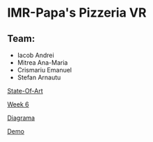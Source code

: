 # IMR-Papa's Pizzeria VR
Team:
-
- Iacob Andrei
- Mitrea Ana-Maria
- Crismariu Emanuel
- Stefan Arnautu

[State-Of-Art](https://docs.google.com/document/d/1MkaUsw0-ARcPmfi0Kzf6cHPZRh0T-hWCMoh60Jczu3k/edit?usp=sharing)

[Week 6](https://docs.google.com/document/d/1YvX1MzI7QutG2YMfXfQlmNyXe4Hun-Iqs5TFaRxspco/edit?usp=sharing)

[Diagrama](https://app.diagrams.net/#G1S0IAz1KUHS28Aq6HEUwLenwnq2lf-KqL)

[Demo](https://youtu.be/pHnR6c4Bs74)
